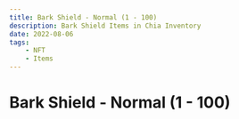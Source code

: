 ```yaml
---
title: Bark Shield - Normal (1 - 100)
description: Bark Shield Items in Chia Inventory
date: 2022-08-06
tags:
    - NFT
    - Items
---
```


# Bark Shield - Normal (1 - 100)

